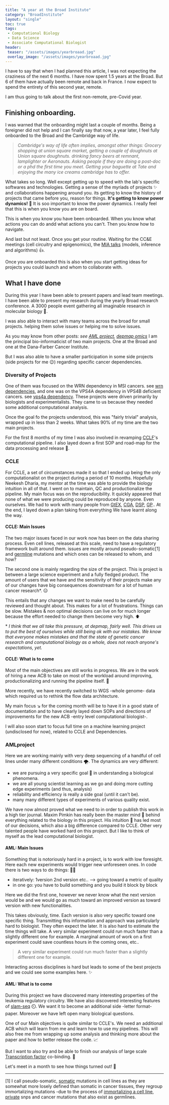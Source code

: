 ```yaml
---
title: "A year at the Broad Institute"
category: "BroadInstitute"
layout: "single"
toc: true
tags:
 - Computational Biology
 - Data Science
 - Associate Computational Biologist
header:
 teaser: "/assets/images/yearbroaad.jpg"
 overlay_image: "/assets/images/yearbroaad.jpg"
---
```


I have to say that when I had planned this article, I was not expecting the craziness of the next 6 months.
I have now spent 1.5 years at the Broad. But 6 of them have actually been remote and back in France. I now expect to spend the entirety of this second year, remote.

I am thus going to talk about the first non-remote, pre-Covid year.

## Finishing onboarding.

I was warned that the onboarding might last a couple of months. Being a foreigner did not help and I can finally say that now, a year later, I feel fully onboarded to the Broad and the Cambridge way of life. 

> _Cambridge's way of life often implies, amongst other things: Grocery shopping at union square market, getting a couple of doughnuts at Union square doughnuts. drinking fancy beers at remnant, lamplighter or Aeronauts. Asking people if they are doing a post-doc or a phd the first time you meet. Getting your baguette at Tate and enjoying the many ice creams cambridge has to offer._

What takes so long. Well except getting up to speed with the lab's specific softwares and technologies. Getting a sense of the myriads of projects ✨ and collaborations happening around you. its getting to know the history of projects that came before you, reason for things. **It's getting to know power dynamics!** 💖 It is soo important to know the power dynamics. I really feel that this is when you know you are on board.

This is when you know you have been onboarded. When you know what actions you can do andd what actions you can't. Then you know how to navigate.

And last but not least. Once you get your routine. Waiting for the CC&E meetings (cell circuitry and epigenomics), the [MIA talks](https://www.youtube.com/watch?v=MKD1ScU_XJs&list=PLlMMtlgw6qNjROoMNTBQjAcdx53kV50cS) (models, inference and algorithms) 👍.

Once you are onboarded this is also when you start getting ideas for projects you could launch and whom to collaborate with.

## What I have done

During this year I have been able to present papers and lead team meetings.
I have been able to present my research during the yearly Broad research conference.
A 3000 people event gathering all imaginable research in molecular biology 🤯.

I was also able to interact with many teams across the broad for small projects. helping them solve issues or helping me to solve issues.

As you may know from other posts: _see [AML project](https://jkobject.com/projects/predicting-dependencies-from-enhancers/), [depmap omics](https://jkobject.com/projects/depmap-omics-howto/)_  I am the principal bio-informaticist of two main projects. One at the Broad and one at the Dana-Farber Cancer Institute.

But I was also able to have a smaller participation in some side projects (side projects for me :wink:) regarding specific cancer dependencies.

### Diversity of Projects

One of them was focused on the WRN dependency in MSI cancers. see [wrn dependencies](https://jkobject.com/projects/wrn-dependencies/), and one was on the VPS4A dependency in VPS4B deficient cancers. see [vps4a dependency](). These projects were driven primarily by biologists and experimentalists. They came to us because they needed some additional computational analysis.

Once the goal fo the projects understood, this was "fairly trivial" analysis, wrapped up in less than 2 weeks. What takes 90% of my time are the two main projects.

For the first 8 months of my time I was also involved in revamping [CCLF](https://cellfactory.broadinstitute.org/)'s computational pipeline. I also layed down a first SOP and road-map for the data processing and release 💪.

### CCLE

For CCLE, a set of circumstances made it so that I ended up being the only computationalist on the project during a period of 10 months. Hopefully Neekesh Dharia, my mentor at the time was able to provide the biology intuition in all of that. I went on to maintain, QC and productionalize the pipeline. My main focus was on the reproducibility. It quickly appeared that none of what we were producing could be reproduced by anyone. Even ourselves. We had to work with many people from [GtEX](https://gtexportal.org/home/), [CGA](https://www.broadinstitute.org/cancer/cancer-genome-computational-analysis), [DSP](https://www.broadinstitute.org/data-sciences-platform), [GP](https://www.broadinstitute.org/reading-and-editing-biology/genomics-platform).. At the end, I layed down a plan taking from everything We have learnt along the way.

#### CCLE: Main Issues

The two major issues faced in our work now has been on the data sharing process. Even cell lines, released at this scale, need to have a regulatory framework built around them. issues are mostly around pseudo-somatic[1] and [germline](https://en.wikipedia.org/wiki/Germline_mutation) mutations and which ones can be released to whom, and how?

The second one is mainly regarding the size of the project. This is project is between a large science experiment and a fully fledged product. The amount of users that we have and the sensitivity of their projects make any of our changes have big consequences downstream for a lot of human cancer research\*. 😑

This entails that any changes we want to make need to be carefully reviewed and thought about. This makes for a lot of frustrations. Things can be slow. Mistakes & non optimal decisions can live on for much longer because the effort needed to change them become very high. ⬆️

\* _I think that we all take this pressure, at depmap, fairly well. This drives us to put the best of ourselves while still being ok with our mistakes. We know that everyone makes mistakes and that the state of genetic cancer research and computational biology as a whole, does not reach anyone's expectations, yet._

#### CCLE: What is to come

Most of the main objectives are still works in progress. We are in the work of hiring a new ACB to take on most of the workload around improving, productionalizing and running the pipeline itself. :construction:

More recently, we have recently switched to WGS -whole genome- data which required us to rethink the flow data architecture.

My main focus ↘️ for the coming month will be to have it in a good state of documentation and to have clearly layed down SOPs and directions of improvements for the new ACB -entry level computational biologist-.

I will also soon start to focus full time on a machine learning project (undisclosed for now), related to CCLE and Dependencies.

### AMLproject

Here we are working mainly with very deep sequencing of a handful of cell lines under many different conditions 🌪️. The dynamics are very different: 

- we are pursuing a very specific goal 🥅 in understanding a biological phenomena.
- we are all young scientist learning as we go and doing more cutting edge experiments (and thus, analysis)
- reliability and efficiency is really a side goal (until it can't be).
- many many different types of experiments of various quality exist.

We have now almost proved what we need to in order to publish this work in a high tier journal. Maxim Pimkin has really been the master mind 🔦 behind everything related to the biology in this project. His intuition 💭 has led most of our decisions, which also a big difference compared to CCLE. Other very talented people have worked hard on this project. But I like to think of myself as the lead computational biologist.

#### AML: Main Issues

Something that is notoriously hard in a project, is to work with low foresight. Here each new experiments would trigger new unforeseen ones. 
In code there is two ways to do things: 🧑‍🏭

- iteratively: 1version 2nd version etc.. --> going toward a metric of quality
- in one go: you have to build something and you build it block by block

Here we did the first one, however we never know what the next version would be and we would go as much toward an improved version as toward version with new functionalities.

This takes obviously, time. Each version is also very specific toward one specific thing. Transmitting this information and approach was particularly hard to biologist. They often expect the later. It is also hard to estimate the time things will take. A very similar experiment could run much faster than a slightly different one for example.
A marginal amount of work on a first experiment could save countless hours in the coming ones, etc..

> A very similar experiment could run much faster than a slightly different one for example.

Interacting across disciplines is hard but leads to some of the best projects and we could see some examples here. :sparkles:

#### AML: What is to come

During this project we have discovered many interesting properties of the leukemia regulatory circuitry. We have also discovered interesting features of [slam-seq](https://www.lexogen.com/slamseq-metabolic-rna-labeling/) ⏲️. We want it to become an additional side -letter format- paper. Moreover we have left open many biological questions.

One of our Main objectives is quite similar to CCLE's. We need an additional ACB which will learn from me and learn how to use my pipelines. This will also free me from wrapping up some analysis and thinking more about the paper and how to better release the code. 📈

But I want to also try and be able to finish our analysis of large scale [Transcription factor](https://en.wikipedia.org/wiki/Transcription_factor) co-binding. 🎇

Let's meet in a month to see how things turned out! :wave: 

---
[1] I call pseudo-somatic, [somatic](https://en.wikipedia.org/wiki/Somatic_mutation) mutations in cell lines as they are somewhat more losely defined than somatic in cancer tissues, they regroup immortalizing mutations -due to the process of [immortalizing a cell line](https://en.wikipedia.org/wiki/Immortalised_cell_line), [private](https://www.medicinenet.com/script/main/art.asp?articlekey=5048) snps and cancer mutations that also exist as germlines.